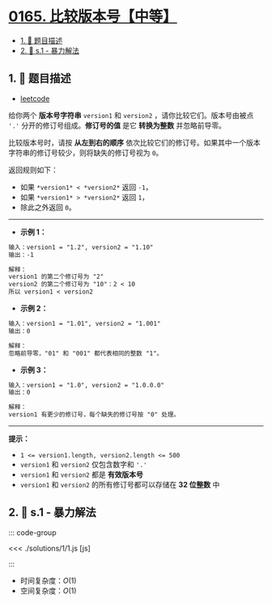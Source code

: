 # [0165. 比较版本号【中等】](https://github.com/tnotesjs/TNotes.leetcode/tree/main/notes/0165.%20%E6%AF%94%E8%BE%83%E7%89%88%E6%9C%AC%E5%8F%B7%E3%80%90%E4%B8%AD%E7%AD%89%E3%80%91)

<!-- region:toc -->

- [1. 📝 题目描述](#1--题目描述)
- [2. 🎯 s.1 - 暴力解法](#2--s1---暴力解法)

<!-- endregion:toc -->

## 1. 📝 题目描述

- [leetcode](https://leetcode.cn/problems/compare-version-numbers/)

给你两个 **版本号字符串** `version1` 和 `version2` ，请你比较它们。版本号由被点 `'.'` 分开的修订号组成。**修订号的值** 是它 **转换为整数** 并忽略前导零。

比较版本号时，请按 **从左到右的顺序** 依次比较它们的修订号。如果其中一个版本字符串的修订号较少，则将缺失的修订号视为 `0`。

返回规则如下：

- 如果 `*version1* < *version2*` 返回 `-1`，
- 如果 `*version1* > *version2*` 返回 `1`，
- 除此之外返回 `0`。

---

- **示例 1：**

```txt
输入：version1 = "1.2", version2 = "1.10"
输出：-1

解释：
version1 的第二个修订号为 "2"
version2 的第二个修订号为 "10"：2 < 10
所以 version1 < version2
```

- **示例 2：**

```txt
输入：version1 = "1.01", version2 = "1.001"
输出：0

解释：
忽略前导零，"01" 和 "001" 都代表相同的整数 "1"。
```

- **示例 3：**

```txt
输入：version1 = "1.0", version2 = "1.0.0.0"
输出：0

解释：
version1 有更少的修订号，每个缺失的修订号按 "0" 处理。
```

---

**提示：**

- `1 <= version1.length, version2.length <= 500`
- `version1` 和 `version2` 仅包含数字和 `'.'`
- `version1` 和 `version2` 都是 **有效版本号**
- `version1` 和 `version2` 的所有修订号都可以存储在 **32 位整数** 中

## 2. 🎯 s.1 - 暴力解法

::: code-group

<<< ./solutions/1/1.js [js]

:::

- 时间复杂度：$O(1)$
- 空间复杂度：$O(1)$
